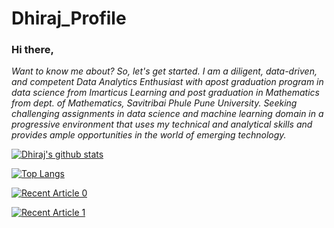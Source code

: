# Dhiraj_Profile

### Hi there,
*Want to know me about?
So, let's get started.
I am a diligent, data-driven, and competent Data Analytics Enthusiast with apost graduation program in data science from Imarticus
Learning and post graduation in Mathematics from dept. of Mathematics, Savitribai Phule Pune University. Seeking challenging
assignments in data science and machine learning domain in a progressive environment that uses my technical and analytical skills and
provides ample opportunities in the world of emerging technology.*

[![Dhiraj's github stats](https://github-readme-stats.vercel.app/api?username=dhiraj-patil-analyst&count_private=true&show_icons=true&theme=radical&hide_rank=false)](https://github.com/anuraghazra/github-readme-stats)

[![Top Langs](https://github-readme-stats.vercel.app/api/top-langs/?username=dhiraj-patil-analyst)](https://github.com/anuraghazra/github-readme-stats)


<a target="_blank" href="https://github-readme-medium-recent-article.vercel.app/medium/@dhiraj-patil-analyst/0"><img src="https://github-readme-medium-recent-article.vercel.app/medium/@dhiraj-patil-analyst/0" alt="Recent Article 0">


<a target="_blank" href="https://github-readme-medium-recent-article.vercel.app/medium/@dhiraj-patil-analyst/1"><img src="https://github-readme-medium-recent-article.vercel.app/medium/@dhiraj-patil-analyst/1" alt="Recent Article 1">
